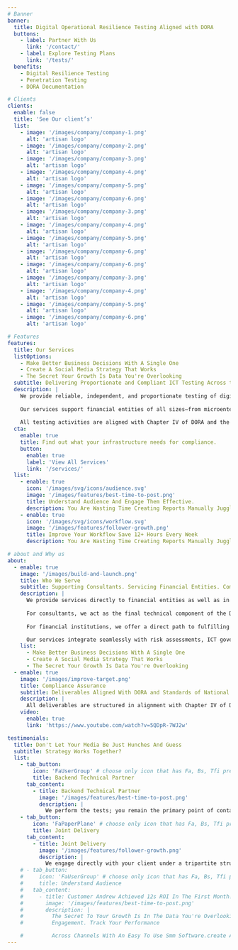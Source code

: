 ```yaml
---
# Banner
banner:
  title: Digital Operational Resilience Testing Aligned with DORA
  buttons:
    - label: Partner With Us
      link: '/contact/'
    - label: Explore Testing Plans
      link: '/tests/'
  benefits:
    - Digital Resilience Testing
    - Penetration Testing
    - DORA Documentation

# Clients
clients:
  enable: false
  title: 'See Our client’s'
  list:
    - image: '/images/company/company-1.png'
      alt: 'artisan logo'
    - image: '/images/company/company-2.png'
      alt: 'artisan logo'
    - image: '/images/company/company-3.png'
      alt: 'artisan logo'
    - image: '/images/company/company-4.png'
      alt: 'artisan logo'
    - image: '/images/company/company-5.png'
      alt: 'artisan logo'
    - image: '/images/company/company-6.png'
      alt: 'artisan logo'
    - image: '/images/company/company-3.png'
      alt: 'artisan logo'
    - image: '/images/company/company-4.png'
      alt: 'artisan logo'
    - image: '/images/company/company-5.png'
      alt: 'artisan logo'
    - image: '/images/company/company-6.png'
      alt: 'artisan logo'
    - image: '/images/company/company-6.png'
      alt: 'artisan logo'
    - image: '/images/company/company-3.png'
      alt: 'artisan logo'
    - image: '/images/company/company-4.png'
      alt: 'artisan logo'
    - image: '/images/company/company-5.png'
      alt: 'artisan logo'
    - image: '/images/company/company-6.png'
      alt: 'artisan logo'

# Features
features:
  title: Our Services
  listOptions:
    - Make Better Business Decisions With A Single One
    - Create A Social Media Strategy That Works
    - The Secret Your Growth Is Data You're Overlooking
  subtitle: Delivering Proportionate and Compliant ICT Testing Across the EU
  description: |
    We provide reliable, independent, and proportionate testing of digital operational resilience, in line with the requirements of DORA. 
    
    Our services support financial entities of all sizes—from microenterprises subject to simplified obligations to ICT-mature institutions required to perform threat-led penetration testing (TLPT). 
    
    All testing activities are aligned with Chapter IV of DORA and the expectations of national competent authorities across the Union.
  cta:
    enable: true
    title: Find out what your infrastructure needs for compliance.
    button:
      enable: true
      label: 'View All Services'
      link: '/services/'
  list:
    - enable: true
      icon: '/images/svg/icons/audience.svg'
      image: '/images/features/best-time-to-post.png'
      title: Understand Audience And Engage Them Effective.
      description: You Are Wasting Time Creating Reports Manually Juggling Between 8 Tools Manage Your Social Media. Generated Relevant Reports That Matter.
    - enable: true
      icon: '/images/svg/icons/workflow.svg'
      image: '/images/features/follower-growth.png'
      title: Improve Your Workflow Save 12+ Hours Every Week
      description: You Are Wasting Time Creating Reports Manually Juggling Between 8 Tools Manage Your Social Media. Generated Relevant Reports That Matter.

# about and Why us
about:
  - enable: true
    image: '/images/build-and-launch.png'
    title: Who We Serve
    subtitle: Supporting Consultants. Servicing Financial Entities. Completing the DORA Puzzle.
    description: |
      We provide services directly to financial entities as well as in collaboration with regulatory, legal, and compliance consultants. 
      
      For consultants, we act as the final technical component of the DORA compliance framework—delivering independent testing capabilities without requiring in-house infrastructure. 
      
      For financial institutions, we offer a direct path to fulfilling ICT testing obligations under Chapter IV of DORA.

      Our services integrate seamlessly with risk assessments, ICT governance policies, and compliance documentation, ensuring consistency, proportionality, and independence across the entire DORA framework.
    list:
      - Make Better Business Decisions With A Single One
      - Create A Social Media Strategy That Works
      - The Secret Your Growth Is Data You're Overlooking
  - enable: true
    image: '/images/improve-target.png'
    title: Compliance Assurance
    subtitle: Deliverables Aligned With DORA and Standards of National Competent Authorities
    description: |
      All deliverables are structured in alignment with Chapter IV of DORA and are prepared for supervisory review. Our outputs are designed to support auditability, traceability, and the principle of proportionality, in accordance with the entity’s classification under DORA and expectations of national competent authorities.
    video:
      enable: true
      link: 'https://www.youtube.com/watch?v=5QDpR-7WJ2w'

testimonials:
  title: Don't Let Your Media Be Just Hunches And Guess
  subtitle: Strategy Works Together?
  list:
    - tab_button:
        icon: 'FaUserGroup' # choose only icon that has Fa, Bs, Tfi prefix. Take icons from https://react-icons.github.io/react-icons/
        title: Backend Technical Partner
      tab_content:
        - title: Backend Technical Partner
          image: '/images/features/best-time-to-post.png'
          description: |
            We perform the tests; you remain the primary point of contact for your client. Reports can be delivered under your branding or co-branded. If requested, we can remain in the background, supplying only the final outputs and not appearing in the client relationship.
    - tab_button:
        icon: 'FaPaperPlane' # choose only icon that has Fa, Bs, Tfi prefix. Take icons from https://react-icons.github.io/react-icons/
        title: Joint Delivery
      tab_content:
        - title: Joint Delivery
          image: '/images/features/follower-growth.png'
          description: |
            We engage directly with your client under a tripartite structure, with clear delineation between regulatory/legal advisory (you) and ICT testing (us).
    # - tab_button:
    #     icon: 'FaUserGroup' # choose only icon that has Fa, Bs, Tfi prefix. Take icons from https://react-icons.github.io/react-icons/
    #     title: Understand Audience
    #   tab_content:
    #     - title: Customer Andrew Achieved 12s ROI In The First Month!
    #       image: '/images/features/best-time-to-post.png'
    #       description: |
    #         The Secret To Your Growth Is In The Data You're Overlooking. Maximize Reach And Impact With Detailed Reports On Content Marketing And Customer
    #         Engagement. Track Your Performance

    #         Across Channels With An Easy To Use Smm Software.create A Navigate Through Tonnes Of Data With Custom, Generated.
---
```


